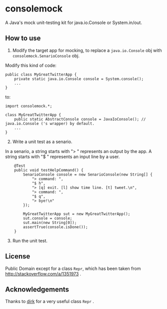 # consolemock
A Java's mock unit-testing kit for java.io.Console or System.in/out.

## How to use

1) Modify the target app for mocking, to replace a `java.io.Console` obj with `consolemock.SenarioConsole` obj.

Modify this kind of code:

```
public class MyGreatTwitterApp {
    private static java.io.Console console = System.console();
    ...
}
```

to:

```
import consolemock.*;

class MyGreatTwitterApp {
    public static AbstractConsole console = JavaIoConsole(); // java.io.Console ('s wrapper) by default.
    ...
}
```

2) Write a unit test as a senario.

In a senario, a string starts with "> " represents an output by the app.
A string starts with "$ " represents an input line by a user.

```
    @Test
    public void testHelpCommand() {
        SenarioConsole console = new SenarioConsole(new String[] {
            "> command: ",
            "$ h",
            "> [q] exit. [l] show time line. [t] tweet.\n",
            "> command: ",
            "$ q",
            "> bye!\n"
        });
        
        MyGreatTwitterApp sut = new MyGreatTwitterApp();
        sut.console = console;
        sut.main(new String[0]);
        assertTrue(console.isDone());
    }
```

3) Run the unit test.

## License

Public Domain except for a class `Repr`, which has been taken from http://stackoverflow.com/a/1351973 .

## Acknowledgements

Thanks to [dirk](http://stackoverflow.com/users/141081/dirk) for a very useful class `Repr` .
